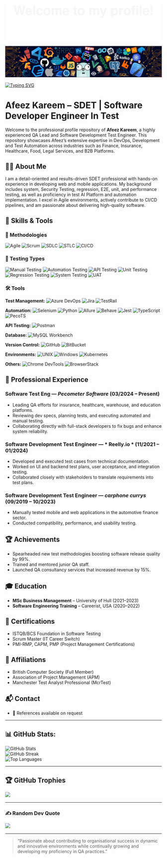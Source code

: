![](assets/Bottom_up.svg)

![](assets/header_.png)

[![Typing SVG](https://readme-typing-svg.herokuapp.com?color=%2336BCF7&center=true&vCenter=true&width=800&lines=Hi+there+👋,+I+am+Afeez+Kareem;QA+Lead+%7C+Software+Test+Engineer;ISTQB+%7C+SCRUM+Master+%7C+PMP+Certified;Experienced+in+Manual+%26+Automation+Testing;Expert+in+API,+UI,+and+Database+Testing;Always+ensuring+quality+and+collaboration+✅)](https://git.io/typing-svg)


# Afeez Kareem – SDET | Software Developer Engineer In Test

Welcome to the professional profile repository of **Afeez Kareem**, a highly experienced QA Lead and Software Development Test Engineer. This repository showcases Afeez’s extensive expertise in DevOps, Development and Test Automation across industries such as Finance, Insurance, Healthcare, Food, Legal Services, and B2B Platforms.

## 👨‍💻 About Me

I am a detail-oriented and results-driven SDET professional with hands-on experience in developing web and mobile applications. My background includes system, Security Testing, regression, E2E, unit, and performance testing, as well as proficiency in test AI Platform and automation implementation. I excel in Agile environments, actively contribute to CI/CD pipelines, and am passionate about delivering high-quality software.

## 🔧 Skills & Tools

### 📌 Methodologies
![Agile](https://img.shields.io/badge/Agile-FFD43B?style=for-the-badge&logo=agile&logoColor=black)
![Scrum](https://img.shields.io/badge/Scrum-0052CC?style=for-the-badge&logo=scrumalliance&logoColor=white)
![SDLC](https://img.shields.io/badge/SDLC-4CAF50?style=for-the-badge)
![STLC](https://img.shields.io/badge/STLC-9C27B0?style=for-the-badge)
![CI/CD](https://img.shields.io/badge/CI%2FCD-FF6F00?style=for-the-badge&logo=githubactions&logoColor=white)

### 🧪 Testing Types
![Manual Testing](https://img.shields.io/badge/Manual_Testing-007ACC?style=for-the-badge)
![Automation Testing](https://img.shields.io/badge/Automation_Testing-2196F3?style=for-the-badge)
![API Testing](https://img.shields.io/badge/API_Testing-FF5722?style=for-the-badge&logo=postman)
![Unit Testing](https://img.shields.io/badge/Unit_Testing-673AB7?style=for-the-badge)
![Regression Testing](https://img.shields.io/badge/Regression_Testing-009688?style=for-the-badge)
![System Testing](https://img.shields.io/badge/System_Testing-3F51B5?style=for-the-badge)
![UAT](https://img.shields.io/badge/UAT-FFC107?style=for-the-badge)

### 🛠️ Tools
**Test Management:**
![Azure DevOps](https://img.shields.io/badge/Azure_DevOps-0078D7?style=for-the-badge&logo=azuredevops&logoColor=white)
![Jira](https://img.shields.io/badge/Jira-0052CC?style=for-the-badge&logo=jira&logoColor=white)
![TestRail](https://img.shields.io/badge/TestRail-000000?style=for-the-badge)

**Automation:**
![Selenium](https://img.shields.io/badge/Selenium-43B02A?style=for-the-badge&logo=selenium&logoColor=white)
![Python](https://img.shields.io/badge/Python-3776AB?style=for-the-badge&logo=python&logoColor=white)
![Allure](https://img.shields.io/badge/Allure-EE5A24?style=for-the-badge)
![Behave](https://img.shields.io/badge/Behave-1C1C1C?style=for-the-badge)
![Jest](https://img.shields.io/badge/Jest-C21325?style=for-the-badge&logo=jest)
![TypeScript](https://img.shields.io/badge/TypeScript-3178C6?style=for-the-badge&logo=typescript&logoColor=white)
![PecoTS](https://img.shields.io/badge/PecoTS-5A4FCF?style=for-the-badge)

**API Testing:**
![Postman](https://img.shields.io/badge/Postman-FF6C37?style=for-the-badge&logo=postman&logoColor=white)

**Database:**
![MySQL Workbench](https://img.shields.io/badge/MySQL_Workbench-4479A1?style=for-the-badge&logo=mysql&logoColor=white)

**Version Control:**
![GitHub](https://img.shields.io/badge/GitHub-181717?style=for-the-badge&logo=github)
![BitBucket](https://img.shields.io/badge/BitBucket-0052CC?style=for-the-badge&logo=bitbucket&logoColor=white)

**Environments:**
![UNIX](https://img.shields.io/badge/UNIX-222222?style=for-the-badge&logo=unix)
![Windows](https://img.shields.io/badge/Windows-0078D6?style=for-the-badge&logo=windows&logoColor=white)
![Kubernetes](https://img.shields.io/badge/Kubernetes-326CE5?style=for-the-badge&logo=kubernetes&logoColor=white)

**Others:**
![Chrome DevTools](https://img.shields.io/badge/Chrome_DevTools-4285F4?style=for-the-badge&logo=googlechrome&logoColor=white)
![BrowserStack](https://img.shields.io/badge/BrowserStack-FF9900?style=for-the-badge&logo=browserstack&logoColor=white)

## 🧪 Professional Experience

### Software Test Eng — *Pecometer Software* (03/2024 – Present)
- Leading QA efforts for insurance, healthcare, warehouse, and education platforms.
- Reviewing dev specs, planning tests, and executing automated and manual testing.
- Collaborating directly with full-stack developers to fix bugs and enhance system reliability.

### Software Development Test Engineer — * Reelly.io * (11/2021 – 01/2024)
- Developed and executed test cases from technical documentation.
- Worked on UI and backend test plans, user acceptance, and integration testing.
- Collaborated closely with stakeholders to translate requirements into test plans.

###  Software Development Test Engineer — *carphone currys* (09/2019 – 10/2023)
- Manually tested mobile and web applications in the automotive finance sector.
- Conducted compatibility, performance, and usability testing.

## 🏆 Achievements
- Spearheaded new test methodologies boosting software release quality by 99%. 
- Trained and mentored junior QA staff.
- Launched QA consultancy services that increased revenue by 15%.

## 🎓 Education

- **MSc Business Management** – University of Hull (2021–2023)
- **Software Engineering Training** – Careerist, USA (2020–2022)

## 📜 Certifications
- ISTQB/BCS Foundation in Software Testing
- Scrum Master (IT Career Switch)
- PMI-RMP, CAPM, PMP (Project Management Certifications)

## 🤝 Affiliations
- British Computer Society (Full Member)
- Association of Project Management (APM)
- Manchester Test Analyst Professional (McrTest)

## 📬 Contact
- 💼 References available on request

---


## 📊 GitHub Stats:

![GitHub Stats](https://github-readme-stats.vercel.app/api?username=Karim-onward&theme=dracula&show_icons=true&hide_border=false&count_private=true)<br/>
![GitHub Streak](https://streak-stats.demolab.com?user=Karim-onward&theme=dracula&hide_border=false)<br/>
![Top Languages](https://github-readme-stats.vercel.app/api/top-langs/?username=Karim-onward&theme=dracula&show_icons=true&hide_border=false&layout=compact)

---

## 🏆 GitHub Trophies

![](https://github-profile-trophy.vercel.app/?username=Karim-onward&theme=dracula&no-frame=false&no-bg=false&margin-w=4)

---

### ✍️ Random Dev Quote

![](https://quotes-github-readme.vercel.app/api?type=horizontal&theme=tokyonight)

---

> “Passionate about contributing to organisational success in dynamic and innovative environments while continually growing and developing my proficiency in QA practices.”
